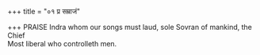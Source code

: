 +++
title = "०१ प्र सम्राजं"

+++
PRAISE Indra whom our songs must laud, sole Sovran of mankind, the Chief  
     Most liberal who controlleth men.